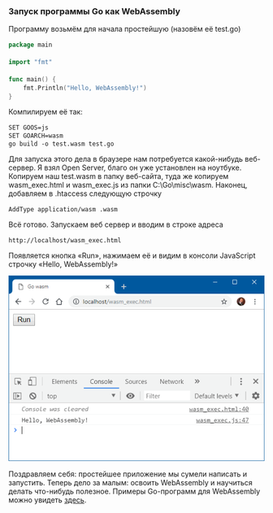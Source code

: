 ### Запуск программы Go как WebAssembly

Программу возьмём для начала простейшую (назовём её test.go)

```go
package main
 
import "fmt"
 
func main() {
    fmt.Println("Hello, WebAssembly!")
}
```

Компилируем её так:

```
SET GOOS=js
SET GOARCH=wasm
go build -o test.wasm test.go
```

Для запуска этого дела в браузере нам потребуется какой-нибудь веб-сервер. Я взял Open Server, благо он уже установлен на ноутбуке. Копируем наш test.wasm в папку веб-сайта, туда же копируем wasm_exec.html и wasm_exec.js из папки C:\Go\misc\wasm. Наконец, добавляем в .htaccess следующую строчку

```
AddType application/wasm .wasm
```

Всё готово. Запускаем веб сервер и вводим в строке адреса

```
http://localhost/wasm_exec.html
```

Появляется кнопка «Run», нажимаем её и видим в консоли JavaScript строчку «Hello, WebAssembly!»

![wasm](img/wasm.png)

Поздравляем себя: простейшее приложение мы сумели написать и запустить. Теперь дело за малым: освоить WebAssembly и научиться делать что-нибудь полезное. Примеры Go-программ для WebAssembly можно увидеть [здесь](https://github.com/johanbrandhorst/wasm-experiments).
